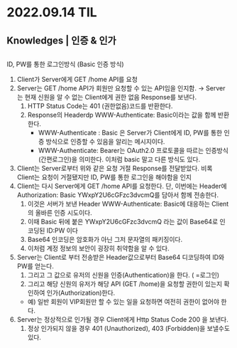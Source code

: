 # 2022.09.14 TIL

## Knowledges | 인증 & 인가

## 

ID, PW를 통한 로그인방식 (Basic 인증 방식)

1. Client가 Server에게 GET /home API를 요청
2. Server는 GET /home API가 회원만 요청할 수 있는 API임을 인지함. → Server는 현재 신원을 알 수 없는 Client에게 권한 없음 Response를 보낸다.
    1. HTTP Status Code는 401 (권한없음)코드를 반환한다.
    2. Response의 Headerdp WWW-Authenticate: Basic이라는 값을 함께 반환한다.
        - WWW-Authenticate : Basic 은 Server가 Client에게 ID, PW를 통한 인증 방식으로 인증할 수 있음을 알리는 메시지이다.
        - WWW-Authenticate: Bearer는 OAuth2.0 프로토콜을 따르는 인증방식(간편로그인)을 의미한다. 이처럼 basic 말고 다른 방식도 있다.
3. Client는 Server로부터 위와 같은 요청 거절 Response를 전달받았다. 비록 Client는 요청이 거절됐지만 ID, PW를 통한 로그인을 해야함을 인지
4. Client는 다시 Server에게 GET /home API를 요청한다. 단, 이번에는 Header에 Authorization: Basic YWxpY2U6cGFzc3dvcmQ를 담아서 함께 전송한다.
    1. 이것은 서버가 보낸 Header WWW-Authenticate: Basic에 대응하는 Client의 올바른 인증 시도이다. 
    2. 이때 Basic 뒤에 붙은 YWxpY2U6cGFzc3dvcmQ 라는 값이 Base64로 인코딩된 ID:PW 이다
    3. Base64 인코딩은 암호화가 아닌 그저 문자열의 패키징이다.
    4. 이처럼 계정 정보의 보안이 굉장히 취약함을 알 수 있다.
5. Server는 Client로 부터 전송받은 Header값으로부터 Base64 디코딩하여 ID와 PW를 얻는다.
    1. 그리고 그 값으로 유저의 신원을 인증(Authentication)을 한다. ( =로그인)
    2. 그리고 해당 신원의 유저가 해당 API (GET /home)을 요청할 권한이 있는지 확인하여 인가(Authorization)한다.
    - 예) 일반 회원이 VIP회원만 할 수 있는 일을 요청하면 여전히 권한이 없어야 한다.
6. Server는 정상적으로 인가될 경우 Client에게 Http Status Code 200 을 보낸다.
    1. 정상 인가되지 않을 경우 401 (Unauthorized), 403 (Forbidden)을 보낼수도 있다.

